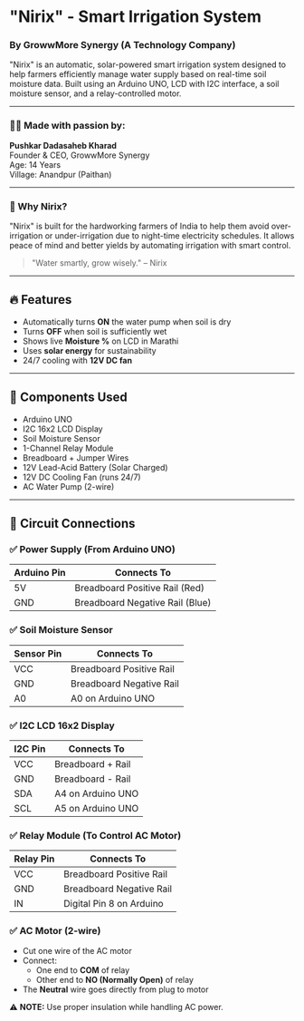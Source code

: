 # "Nirix" - Smart Irrigation System  
### By GrowwMore Synergy (A Technology Company)

"Nirix" is an automatic, solar-powered smart irrigation system designed to help farmers efficiently manage water supply based on real-time soil moisture data. Built using an Arduino UNO, LCD with I2C interface, a soil moisture sensor, and a relay-controlled motor.

---

### 👨‍💻 Made with passion by:  
**Pushkar Dadasaheb Kharad**  
Founder & CEO, GrowwMore Synergy  
Age: 14 Years  
Village: Anandpur (Paithan)

---

### 🌾 Why Nirix?  
"Nirix" is built for the hardworking farmers of India to help them avoid over-irrigation or under-irrigation due to night-time electricity schedules. It allows peace of mind and better yields by automating irrigation with smart control.

> "Water smartly, grow wisely." – Nirix

---

## 🔥 Features

- Automatically turns **ON** the water pump when soil is dry
- Turns **OFF** when soil is sufficiently wet
- Shows live **Moisture %** on LCD in Marathi
- Uses **solar energy** for sustainability
- 24/7 cooling with **12V DC fan**

---

## 🧰 Components Used

- Arduino UNO  
- I2C 16x2 LCD Display  
- Soil Moisture Sensor  
- 1-Channel Relay Module  
- Breadboard + Jumper Wires  
- 12V Lead-Acid Battery (Solar Charged)  
- 12V DC Cooling Fan (runs 24/7)  
- AC Water Pump (2-wire)

---

## 🔌 Circuit Connections

### ✅ Power Supply (From Arduino UNO)

| Arduino Pin | Connects To                    |
|-------------|--------------------------------|
| 5V          | Breadboard Positive Rail (Red) |
| GND         | Breadboard Negative Rail (Blue)|

### ✅ Soil Moisture Sensor

| Sensor Pin | Connects To                      |
|------------|----------------------------------|
| VCC        | Breadboard Positive Rail         |
| GND        | Breadboard Negative Rail         |
| A0         | A0 on Arduino UNO                |

### ✅ I2C LCD 16x2 Display

| I2C Pin | Connects To        |
|---------|--------------------|
| VCC     | Breadboard + Rail  |
| GND     | Breadboard - Rail  |
| SDA     | A4 on Arduino UNO  |
| SCL     | A5 on Arduino UNO  |

### ✅ Relay Module (To Control AC Motor)

| Relay Pin | Connects To                  |
|-----------|------------------------------|
| VCC       | Breadboard Positive Rail     |
| GND       | Breadboard Negative Rail     |
| IN        | Digital Pin 8 on Arduino     |

### ✅ AC Motor (2-wire)

- Cut one wire of the AC motor  
- Connect:
  - One end to **COM** of relay
  - Other end to **NO (Normally Open)** of relay  
- The **Neutral** wire goes directly from plug to motor

⚠️ **NOTE:** Use proper insulation while handling AC power.
